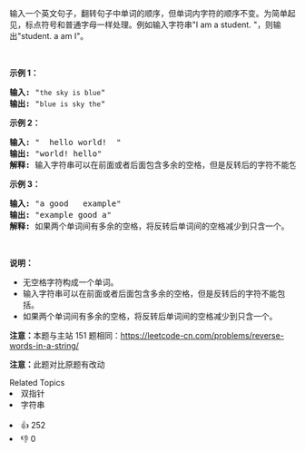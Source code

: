 <p>输入一个英文句子，翻转句子中单词的顺序，但单词内字符的顺序不变。为简单起见，标点符号和普通字母一样处理。例如输入字符串"I am a student. "，则输出"student. a am I"。</p>

<p>&nbsp;</p>

<p><strong>示例 1：</strong></p>

<pre><strong>输入:</strong> "<span><code>the sky is blue</code></span>"
<strong>输出:&nbsp;</strong>"<span><code>blue is sky the</code></span>"
</pre>

<p><strong>示例 2：</strong></p>

<pre><strong>输入:</strong> " &nbsp;hello world! &nbsp;"
<strong>输出:&nbsp;</strong>"world! hello"
<strong>解释: </strong>输入字符串可以在前面或者后面包含多余的空格，但是反转后的字符不能包括。
</pre>

<p><strong>示例 3：</strong></p>

<pre><strong>输入:</strong> "a good &nbsp; example"
<strong>输出:&nbsp;</strong>"example good a"
<strong>解释: </strong>如果两个单词间有多余的空格，将反转后单词间的空格减少到只含一个。
</pre>

<p>&nbsp;</p>

<p><strong>说明：</strong></p>

<ul> 
 <li>无空格字符构成一个单词。</li> 
 <li>输入字符串可以在前面或者后面包含多余的空格，但是反转后的字符不能包括。</li> 
 <li>如果两个单词间有多余的空格，将反转后单词间的空格减少到只含一个。</li> 
</ul>

<p><strong>注意：</strong>本题与主站 151 题相同：<a href="https://leetcode-cn.com/problems/reverse-words-in-a-string/">https://leetcode-cn.com/problems/reverse-words-in-a-string/</a></p>

<p><strong>注意：</strong>此题对比原题有改动</p>

<div><div>Related Topics</div><div><li>双指针</li><li>字符串</li></div></div><br><div><li>👍 252</li><li>👎 0</li></div>